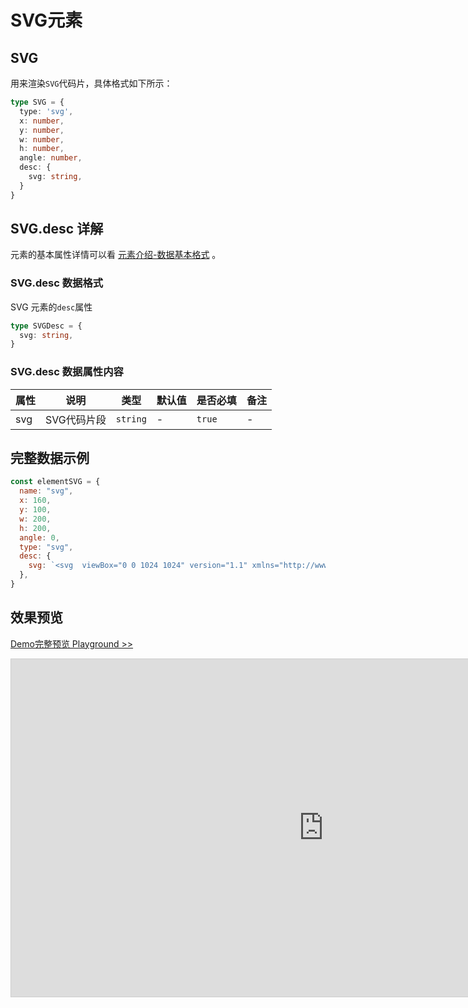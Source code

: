 # SVG元素

## SVG

用来渲染`SVG`代码片，具体格式如下所示：

```ts
type SVG = {
  type: 'svg',
  x: number,
  y: number,
  w: number,
  h: number,
  angle: number,
  desc: {
    svg: string,
  }
}
```

## SVG.desc 详解

元素的基本属性详情可以看 [元素介绍-数据基本格式](./info.md#数据基本格式) 。

### SVG.desc 数据格式

SVG 元素的`desc`属性

```ts
type SVGDesc = {
  svg: string,
}
```

### SVG.desc 数据属性内容


|属性|说明|类型|默认值|是否必填|备注|
|--|--|--|--|--|--|
| svg | SVG代码片段 |`string`| - | `true` | - |


## 完整数据示例

```js
const elementSVG = {
  name: "svg",
  x: 160,
  y: 100,
  w: 200,
  h: 200,
  angle: 0,
  type: "svg",
  desc: {
    svg: `<svg  viewBox="0 0 1024 1024" version="1.1" xmlns="http://www.w3.org/2000/svg"  width="400" height="400"><path d="M512 1013.76c-277.11488 0-501.76-224.64512-501.76-501.76S234.88512 10.24 512 10.24s501.76 224.64512 501.76 501.76-224.64512 501.76-501.76 501.76z m0-51.02592c248.9344 0 450.73408-201.79968 450.73408-450.73408 0-248.9344-201.79968-450.73408-450.73408-450.73408-248.9344 0-450.73408 201.79968-450.73408 450.73408 0 248.9344 201.79968 450.73408 450.73408 450.73408zM456.9856 637.9008l295.45984-339.94752a26.4192 26.4192 0 0 1 37.59616-2.31936 28.32896 28.32896 0 0 1 3.10784 38.8608l-307.01568 380.38016a30.72 30.72 0 0 1-42.90048 4.84864L235.44832 556.2368a32.128 32.128 0 0 1-5.74976-44.6464 32.1536 32.1536 0 0 1 44.544-6.58944l182.74304 132.90496z" fill="#1890ff"></path></svg>`
  },
}
```


## 效果预览

[Demo完整预览 Playground >>](https://idraw.js.org/playground/?demo=elem-svg)

<iframe 
    src="https://idraw.js.org/playground/?demo=elem-svg&header=false&sider=false&default-editor-split=37" 
    width="1000" height="540" frameborder="no" border="0"
    style="border: 1px solid #cecece; margin: 0px auto;"
  ></iframe>